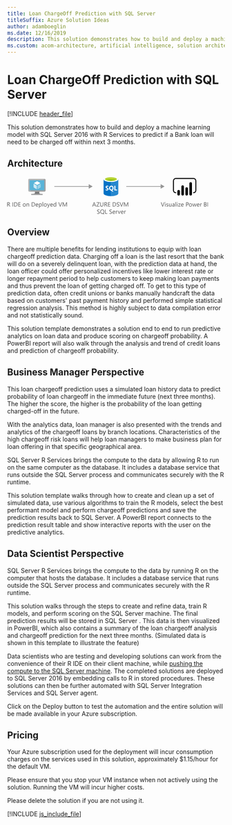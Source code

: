 ```yaml
---
title: Loan ChargeOff Prediction with SQL Server
titleSuffix: Azure Solution Ideas
author: adamboeglin
ms.date: 12/16/2019
description: This solution demonstrates how to build and deploy a machine learning model with SQL Server 2016 with R Services to predict if a Bank loan will need to be charged off within next 3 months
ms.custom: acom-architecture, artificial intelligence, solution architectures, Azure, ai gallery, 'https://azure.microsoft.com/solutions/architecture/loan-chargeoff-prediction-with-sql-server/'
---
```

# Loan ChargeOff Prediction with SQL Server

[!INCLUDE [header_file](../header.md)]

This solution demonstrates how to build and deploy a machine learning model with SQL Server 2016 with R Services to predict if a Bank loan will need to be charged off within next 3 months.

## Architecture

<svg class="architecture-diagram" aria-labelledby="loan-chargeoff-prediction-with-sql-server" height="87.358" viewbox="0 0 465.249 87.358" width="465.249" xmlns="http://www.w3.org/2000/svg">
    <g data-name="Layer 2">
        <g data-name="Layer 1">
            <path d="M74.767 34.643H63.859c1.311 4.627-.45 5.291-8.163 5.291v2.423h26.228v-2.423c-7.713 0-8.469-.661-7.157-5.291" fill="#7a7a7a"/>
            <path d="M86.443 5.333h-35.51a2.269 2.269 0 00-2.18 2.284V32.38a2.256 2.256 0 002.18 2.265h35.51a2.479 2.479 0 002.424-2.265V7.617a2.488 2.488 0 00-2.424-2.284" fill="#a0a1a2"/>
            <path d="M86.468 5.336H50.933a2.268 2.268 0 00-2.18 2.284v24.76a2.256 2.256 0 002.18 2.266h.845z" fill="#fff" opacity=".2"/>
            <path fill="#59b4d9" d="M85.735 8.42v23.138H51.794V8.42h33.941z"/>
            <path fill="#59b4d9" d="M51.794 31.558h.046V8.421l31.031-.046h.002l-31.079.046v23.137z"/>
            <path fill="#a0a1a2" d="M55.697 39.933h26.227v2.424H55.697z"/>
            <path d="M69.225 7.014a.569.569 0 11-.57-.57.57.57 0 01.57.57" fill="#b8d432"/>
            <path d="M69.247 19.288a.223.223 0 01-.108-.03l-7.062-4.078a.217.217 0 01-.106-.185.214.214 0 01.106-.185l7.023-4.05a.215.215 0 01.211 0l7.065 4.079a.215.215 0 010 .369l-7.018 4.05a.216.216 0 01-.108.03" fill="#fff"/>
            <path d="M68.233 29.2a.2.2 0 01-.108-.029L61.083 25.1a.209.209 0 01-.109-.185v-8.152a.217.217 0 01.324-.185l7.041 4.063a.224.224 0 01.1.187v8.156a.218.218 0 01-.1.185.225.225 0 01-.107.029" fill="#fff" opacity=".7"/>
            <path d="M70.226 29.2a.23.23 0 01-.111-.029.217.217 0 01-.1-.185v-8.1a.221.221 0 01.1-.185l7.041-4.063a.209.209 0 01.212 0 .211.211 0 01.108.185v8.1a.21.21 0 01-.108.185l-7.038 4.06a.19.19 0 01-.1.029" fill="#fff" opacity=".4"/>
            <g fill="#5b5b5b">
                <path d="M7.027 69.239H5.66l-1.64-2.748a6.009 6.009 0 00-.437-.653 2.491 2.491 0 00-.434-.441 1.5 1.5 0 00-.479-.25 1.973 1.973 0 00-.578-.079h-.944v4.17H0v-9.8h2.926a4.176 4.176 0 011.186.161 2.651 2.651 0 01.943.489 2.273 2.273 0 01.625.817 2.708 2.708 0 01.226 1.145 2.757 2.757 0 01-.154.94 2.458 2.458 0 01-.437.762 2.657 2.657 0 01-.684.571 3.486 3.486 0 01-.9.366v.027a2.07 2.07 0 01.427.25 2.359 2.359 0 01.345.332 4.4 4.4 0 01.325.434q.16.242.359.564zm-5.879-8.763v3.554h1.559a2.368 2.368 0 00.8-.13 1.845 1.845 0 00.632-.373 1.688 1.688 0 00.417-.595 2 2 0 00.15-.79 1.537 1.537 0 00-.509-1.227 2.188 2.188 0 00-1.473-.441zM13.357 69.239h-1.148v-9.8h1.148zM15.935 69.239v-9.8h2.707q5.182 0 5.182 4.778a4.816 4.816 0 01-1.439 3.647 5.338 5.338 0 01-3.852 1.377zm1.148-8.764V68.2h1.463a4.153 4.153 0 003-1.032 3.87 3.87 0 001.073-2.926q0-3.767-4.006-3.767zM30.946 69.239h-5.2v-9.8h4.977v1.039H26.9v3.261h3.54v1.032H26.9V68.2h4.047zM39.443 69.4a3.247 3.247 0 01-2.478-.981 3.633 3.633 0 01-.926-2.6A3.785 3.785 0 0137 63.066a3.466 3.466 0 012.6-.991 3.14 3.14 0 012.444.964 3.823 3.823 0 01.878 2.673 3.761 3.761 0 01-.947 2.683 3.317 3.317 0 01-2.532 1.005zm.082-6.385a2.133 2.133 0 00-1.709.735 3.017 3.017 0 00-.629 2.027 2.854 2.854 0 00.636 1.962 2.161 2.161 0 001.7.718 2.05 2.05 0 001.671-.7 3.055 3.055 0 00.584-2 3.108 3.108 0 00-.584-2.023 2.04 2.04 0 00-1.669-.715zM50.531 69.239H49.41v-3.992q0-2.229-1.627-2.229a1.765 1.765 0 00-1.391.632 2.343 2.343 0 00-.55 1.6v3.992h-1.121v-7h1.121V63.4h.027a2.526 2.526 0 012.3-1.326 2.141 2.141 0 011.757.742 3.3 3.3 0 01.608 2.143zM56.629 69.239v-9.8h2.707q5.182 0 5.182 4.778a4.816 4.816 0 01-1.439 3.647 5.338 5.338 0 01-3.852 1.377zm1.148-8.764V68.2h1.463a4.153 4.153 0 003-1.032 3.87 3.87 0 001.073-2.926q0-3.767-4.006-3.767zM71.921 66.02h-4.942a2.617 2.617 0 00.629 1.8 2.168 2.168 0 001.654.636 3.44 3.44 0 002.174-.779v1.053A4.062 4.062 0 0169 69.4a2.958 2.958 0 01-2.331-.954 3.9 3.9 0 01-.848-2.683 3.827 3.827 0 01.926-2.663 2.969 2.969 0 012.3-1.029 2.632 2.632 0 012.126.889 3.705 3.705 0 01.752 2.468zm-1.148-.95a2.281 2.281 0 00-.468-1.511 1.6 1.6 0 00-1.282-.54 1.81 1.81 0 00-1.347.567 2.574 2.574 0 00-.684 1.483zM74.765 68.228h-.027v4.231h-1.122v-10.22h1.121v1.23h.027a2.651 2.651 0 012.42-1.395 2.564 2.564 0 012.112.94 3.893 3.893 0 01.759 2.519 4.339 4.339 0 01-.854 2.813 2.845 2.845 0 01-2.338 1.054 2.342 2.342 0 01-2.098-1.172zm-.028-2.828v.978a2.082 2.082 0 00.564 1.473 2.012 2.012 0 003.028-.174 3.575 3.575 0 00.578-2.167 2.823 2.823 0 00-.54-1.832 1.788 1.788 0 00-1.463-.663 1.986 1.986 0 00-1.572.68 2.5 2.5 0 00-.595 1.705zM82.968 69.239h-1.121V58.876h1.121zM88.163 69.4a3.247 3.247 0 01-2.478-.981 3.633 3.633 0 01-.926-2.6 3.785 3.785 0 01.964-2.755 3.466 3.466 0 012.6-.991 3.14 3.14 0 012.444.964 3.823 3.823 0 01.878 2.673 3.761 3.761 0 01-.945 2.69 3.317 3.317 0 01-2.537 1zm.082-6.385a2.133 2.133 0 00-1.709.735 3.017 3.017 0 00-.629 2.027 2.854 2.854 0 00.636 1.962 2.161 2.161 0 001.7.718 2.05 2.05 0 001.671-.7 3.055 3.055 0 00.584-2 3.108 3.108 0 00-.584-2.023 2.04 2.04 0 00-1.669-.715zM99.012 62.239l-3.22 8.121q-.861 2.174-2.42 2.174a2.57 2.57 0 01-.731-.089v-1a2.077 2.077 0 00.663.123 1.375 1.375 0 001.271-1.012l.561-1.326-2.736-6.991h1.244l1.894 5.387q.034.1.144.533h.041q.034-.164.137-.52l1.989-5.4zM105.772 66.02h-4.942a2.617 2.617 0 00.629 1.8 2.168 2.168 0 001.654.636 3.44 3.44 0 002.174-.779v1.053a4.062 4.062 0 01-2.44.67 2.958 2.958 0 01-2.331-.954 3.9 3.9 0 01-.848-2.683 3.827 3.827 0 01.926-2.663 2.969 2.969 0 012.3-1.029 2.632 2.632 0 012.126.889 3.705 3.705 0 01.752 2.468zm-1.148-.95a2.281 2.281 0 00-.468-1.511 1.6 1.6 0 00-1.282-.54 1.81 1.81 0 00-1.347.567 2.574 2.574 0 00-.684 1.483zM113.442 69.239h-1.121V68.05h-.027a2.588 2.588 0 01-2.406 1.354 2.615 2.615 0 01-2.109-.94 3.856 3.856 0 01-.79-2.56 4.194 4.194 0 01.875-2.782 2.886 2.886 0 012.331-1.046 2.244 2.244 0 012.1 1.135h.027v-4.335h1.121zm-1.121-3.165v-1.032a2 2 0 00-.561-1.436 1.88 1.88 0 00-1.422-.588 1.935 1.935 0 00-1.613.752 3.294 3.294 0 00-.588 2.078 2.964 2.964 0 00.564 1.911 1.843 1.843 0 001.514.7 1.915 1.915 0 001.521-.677 2.522 2.522 0 00.585-1.708zM126.984 59.437l-3.63 9.8h-1.264l-3.555-9.8h1.278l2.714 7.772a4.631 4.631 0 01.2.868h.027a4.248 4.248 0 01.226-.882l2.769-7.759zM138.387 69.239h-1.142v-6.576q0-.779.1-1.907h-.027a6.121 6.121 0 01-.294.95l-3.35 7.533h-.561l-3.343-7.479a5.844 5.844 0 01-.294-1h-.027q.055.588.055 1.921v6.563h-1.107v-9.8h1.518l3.008 6.836a8.744 8.744 0 01.451 1.176h.041q.294-.806.472-1.2l3.069-6.809h1.436z"/>
            </g>
            <g fill="#5b5b5b">
                <path d="M364.425 59.437l-3.63 9.8h-1.265l-3.555-9.8h1.278l2.714 7.772a4.631 4.631 0 01.2.868h.027a4.248 4.248 0 01.226-.882l2.769-7.759zM366.257 60.462a.71.71 0 01-.513-.205.692.692 0 01-.212-.52.718.718 0 01.725-.731.723.723 0 01.523.208.73.73 0 010 1.036.718.718 0 01-.523.212zm.547 8.777h-1.121v-7h1.117zM368.65 68.986v-1.2a3.317 3.317 0 002.017.677q1.477 0 1.477-.984a.854.854 0 00-.126-.475 1.26 1.26 0 00-.342-.345 2.633 2.633 0 00-.506-.27q-.291-.119-.625-.25a8 8 0 01-.817-.373 2.469 2.469 0 01-.588-.424 1.573 1.573 0 01-.355-.537 1.9 1.9 0 01-.12-.7 1.673 1.673 0 01.226-.872 2 2 0 01.6-.636 2.8 2.8 0 01.858-.386 3.812 3.812 0 01.995-.13 4.019 4.019 0 011.627.314v1.135a3.17 3.17 0 00-1.777-.506 2.076 2.076 0 00-.567.072 1.39 1.39 0 00-.434.2.929.929 0 00-.28.311.818.818 0 00-.1.4.959.959 0 00.1.458 1 1 0 00.291.328 2.222 2.222 0 00.465.26q.273.116.622.253a8.667 8.667 0 01.834.366 2.87 2.87 0 01.629.424 1.658 1.658 0 01.4.543 1.755 1.755 0 01.14.731 1.726 1.726 0 01-.229.9 1.962 1.962 0 01-.612.636 2.809 2.809 0 01-.882.376 4.355 4.355 0 01-1.046.123 3.973 3.973 0 01-1.875-.419zM380.674 69.239h-1.121v-1.107h-.027a2.3 2.3 0 01-2.16 1.271q-2.5 0-2.5-2.98v-4.184h1.114v4.006q0 2.215 1.7 2.215a1.715 1.715 0 001.35-.6 2.315 2.315 0 00.53-1.583v-4.038h1.121zM387.948 69.239h-1.121v-1.094h-.027a2.348 2.348 0 01-2.153 1.258 2.3 2.3 0 01-1.637-.554 1.918 1.918 0 01-.591-1.47q0-1.962 2.311-2.283l2.1-.294q0-1.784-1.442-1.784a3.446 3.446 0 00-2.283.861v-1.148a4.337 4.337 0 012.379-.656q2.468 0 2.468 2.611zm-1.121-3.539l-1.688.232a2.738 2.738 0 00-1.176.386 1.114 1.114 0 00-.4.981 1.068 1.068 0 00.366.837 1.413 1.413 0 00.974.325 1.8 1.8 0 001.377-.584 2.088 2.088 0 00.543-1.48zM391.181 69.239h-1.121V58.876h1.121zM394.025 60.462a.71.71 0 01-.513-.205.692.692 0 01-.212-.52.718.718 0 01.725-.731.723.723 0 01.523.208.73.73 0 010 1.036.718.718 0 01-.523.212zm.547 8.777h-1.121v-7h1.121zM401.722 62.561l-4.143 5.722h4.1v.957h-5.749v-.349l4.143-5.694h-3.753v-.957h5.4zM408.8 66.02h-4.942a2.617 2.617 0 00.629 1.8 2.168 2.168 0 001.654.636 3.44 3.44 0 002.174-.779v1.053a4.062 4.062 0 01-2.44.67 2.958 2.958 0 01-2.331-.954 3.9 3.9 0 01-.848-2.683 3.827 3.827 0 01.926-2.663 2.969 2.969 0 012.3-1.029 2.632 2.632 0 012.126.889 3.705 3.705 0 01.752 2.468zm-1.148-.95a2.281 2.281 0 00-.468-1.511 1.6 1.6 0 00-1.282-.54 1.81 1.81 0 00-1.347.567 2.574 2.574 0 00-.684 1.483zM415.626 65.534v3.705h-1.148v-9.8h2.693a3.556 3.556 0 012.437.766 2.734 2.734 0 01.865 2.16 2.971 2.971 0 01-.96 2.283 3.671 3.671 0 01-2.594.889zm0-5.059V64.5h1.2a2.69 2.69 0 001.815-.543 1.924 1.924 0 00.625-1.535q0-1.942-2.3-1.941zM424.575 69.4a3.247 3.247 0 01-2.478-.981 3.633 3.633 0 01-.926-2.6 3.785 3.785 0 01.964-2.755 3.466 3.466 0 012.6-.991 3.14 3.14 0 012.444.964 3.823 3.823 0 01.878 2.673 3.761 3.761 0 01-.947 2.683 3.317 3.317 0 01-2.535 1.007zm.082-6.385a2.133 2.133 0 00-1.709.735 3.017 3.017 0 00-.629 2.027 2.854 2.854 0 00.636 1.962 2.161 2.161 0 001.7.718 2.05 2.05 0 001.671-.7 3.055 3.055 0 00.584-2 3.108 3.108 0 00-.584-2.023 2.04 2.04 0 00-1.669-.715zM438.67 62.239l-2.1 7h-1.16l-1.442-5.011a3.252 3.252 0 01-.109-.649h-.027a3.066 3.066 0 01-.144.636l-1.565 5.024H431l-2.119-7h1.176l1.449 5.264a3.191 3.191 0 01.1.629h.055a2.942 2.942 0 01.123-.643l1.613-5.25h1.025l1.449 5.277a3.8 3.8 0 01.1.629h.055a2.906 2.906 0 01.116-.629l1.422-5.277zM445.527 66.02h-4.942a2.617 2.617 0 00.629 1.8 2.168 2.168 0 001.654.636 3.44 3.44 0 002.174-.779v1.053a4.062 4.062 0 01-2.44.67 2.958 2.958 0 01-2.331-.954 3.9 3.9 0 01-.848-2.683 3.827 3.827 0 01.926-2.663 2.969 2.969 0 012.3-1.029 2.632 2.632 0 012.126.889 3.705 3.705 0 01.752 2.468zm-1.148-.95a2.281 2.281 0 00-.468-1.511 1.6 1.6 0 00-1.282-.54 1.81 1.81 0 00-1.347.567 2.574 2.574 0 00-.684 1.483zM450.873 63.374a1.371 1.371 0 00-.848-.226 1.431 1.431 0 00-1.2.677 3.129 3.129 0 00-.482 1.846v3.568h-1.121v-7h1.121v1.442h.027a2.444 2.444 0 01.731-1.152 1.667 1.667 0 011.1-.414 1.828 1.828 0 01.67.1zM456.075 69.239v-9.8h2.789a3.049 3.049 0 012.017.622 2.011 2.011 0 01.745 1.62 2.384 2.384 0 01-.451 1.449 2.434 2.434 0 01-1.245.87v.027a2.5 2.5 0 011.586.749 2.3 2.3 0 01.595 1.644 2.563 2.563 0 01-.9 2.037 3.358 3.358 0 01-2.276.779zm1.148-8.764v3.165h1.177a2.232 2.232 0 001.483-.455 1.584 1.584 0 00.54-1.282q0-1.429-1.88-1.429zm0 4.2V68.2h1.559a2.337 2.337 0 001.569-.479 1.639 1.639 0 00.557-1.312q0-1.737-2.365-1.736zM465.249 69.239H464.1v-9.8h1.148z"/>
            </g>
            <g fill="#5b5b5b">
                <path d="M205.729 69.239h-1.271l-1.039-2.748h-4.156l-.978 2.748h-1.278l3.76-9.8h1.189zm-2.687-3.78l-1.542-4.177a3.974 3.974 0 01-.15-.656h-.027a3.69 3.69 0 01-.157.656l-1.524 4.177zM213.973 59.71l-5.743 8.49h5.605v1.039h-7.321v-.321l5.694-8.442h-5.236v-1.039h7zM222.729 65.274q0 4.129-3.726 4.129-3.568 0-3.568-3.972v-6h1.148v5.92q0 3.015 2.543 3.015 2.454 0 2.454-2.912v-6.017h1.148zM232.2 69.239h-1.367l-1.633-2.748a6.009 6.009 0 00-.437-.653 2.491 2.491 0 00-.434-.441 1.5 1.5 0 00-.479-.25 1.973 1.973 0 00-.578-.079h-.943v4.17h-1.148v-9.8h2.919a4.176 4.176 0 011.186.161 2.651 2.651 0 01.943.489 2.273 2.273 0 01.625.817 2.708 2.708 0 01.226 1.145 2.757 2.757 0 01-.154.94 2.458 2.458 0 01-.437.762 2.657 2.657 0 01-.684.571 3.486 3.486 0 01-.9.366v.027a2.07 2.07 0 01.427.25 2.359 2.359 0 01.345.332 4.4 4.4 0 01.325.434q.16.242.359.564zm-5.879-8.764v3.555h1.559a2.368 2.368 0 00.8-.13 1.845 1.845 0 00.632-.373 1.688 1.688 0 00.417-.595 2 2 0 00.15-.79 1.537 1.537 0 00-.509-1.227 2.188 2.188 0 00-1.473-.441zM238.746 69.239h-5.2v-9.8h4.977v1.039H234.7v3.261h3.541v1.032H234.7V68.2h4.047zM244.468 69.239v-9.8h2.707q5.182 0 5.182 4.778a4.816 4.816 0 01-1.439 3.647 5.338 5.338 0 01-3.852 1.377zm1.148-8.764V68.2h1.463a4.153 4.153 0 003-1.032 3.87 3.87 0 001.073-2.926q0-3.767-4.006-3.767zM253.826 68.843v-1.354a2.622 2.622 0 00.557.369 4.507 4.507 0 00.684.277 5.436 5.436 0 00.721.174 4.02 4.02 0 00.67.062 2.623 2.623 0 001.583-.393 1.474 1.474 0 00.349-1.822 1.964 1.964 0 00-.482-.537 4.782 4.782 0 00-.728-.465q-.42-.222-.906-.468-.513-.26-.957-.526a4.135 4.135 0 01-.772-.588 2.455 2.455 0 01-.516-.728 2.482 2.482 0 01.106-2.119 2.519 2.519 0 01.772-.817A3.5 3.5 0 01256 59.43a4.984 4.984 0 011.248-.157 4.781 4.781 0 012.112.349v1.292a3.831 3.831 0 00-2.229-.6 3.675 3.675 0 00-.752.079 2.114 2.114 0 00-.67.256 1.483 1.483 0 00-.479.458 1.216 1.216 0 00-.185.684 1.406 1.406 0 00.14.649 1.59 1.59 0 00.414.5 4.094 4.094 0 00.667.438q.393.212.906.465t1 .547a4.565 4.565 0 01.827.636 2.829 2.829 0 01.564.772 2.173 2.173 0 01.208.971 2.464 2.464 0 01-.284 1.227 2.328 2.328 0 01-.766.817 3.345 3.345 0 01-1.111.455 6.1 6.1 0 01-1.326.14 5.445 5.445 0 01-.574-.038q-.342-.037-.7-.109a5.654 5.654 0 01-.673-.178 2.1 2.1 0 01-.511-.24zM269.009 59.437l-3.63 9.8h-1.265l-3.555-9.8h1.278l2.714 7.772a4.631 4.631 0 01.2.868h.027A4.248 4.248 0 01265 67.2l2.769-7.759zM280.411 69.239h-1.141v-6.576q0-.779.1-1.907h-.027a6.121 6.121 0 01-.294.95l-3.35 7.533h-.561l-3.343-7.479a5.844 5.844 0 01-.294-1h-.027q.055.588.055 1.921v6.563h-1.107v-9.8h1.518l3.008 6.836a8.744 8.744 0 01.451 1.176h.041q.294-.806.472-1.2l3.069-6.809h1.436zM208.316 85.643v-1.354a2.622 2.622 0 00.557.369 4.507 4.507 0 00.684.277 5.436 5.436 0 00.721.174 4.02 4.02 0 00.67.062 2.623 2.623 0 001.583-.393 1.474 1.474 0 00.349-1.822 1.964 1.964 0 00-.482-.537 4.782 4.782 0 00-.728-.465q-.42-.222-.906-.468-.513-.26-.957-.526a4.135 4.135 0 01-.772-.588 2.455 2.455 0 01-.516-.728 2.482 2.482 0 01.106-2.119 2.519 2.519 0 01.772-.817 3.5 3.5 0 011.09-.479 4.984 4.984 0 011.248-.157 4.781 4.781 0 012.112.349v1.292a3.831 3.831 0 00-2.229-.6 3.675 3.675 0 00-.752.079 2.114 2.114 0 00-.67.256 1.483 1.483 0 00-.479.458 1.216 1.216 0 00-.185.684 1.406 1.406 0 00.14.649 1.59 1.59 0 00.414.5 4.094 4.094 0 00.667.438q.393.212.906.465t1 .547a4.565 4.565 0 01.827.636 2.829 2.829 0 01.564.772 2.173 2.173 0 01.208.971 2.464 2.464 0 01-.284 1.227 2.328 2.328 0 01-.766.817 3.345 3.345 0 01-1.111.455 6.1 6.1 0 01-1.326.14 5.445 5.445 0 01-.574-.038q-.342-.037-.7-.109a5.654 5.654 0 01-.673-.178 2.1 2.1 0 01-.508-.239zM220.163 86.2a4.327 4.327 0 01-3.343-1.374 5.1 5.1 0 01-1.251-3.575 5.383 5.383 0 011.278-3.773 4.477 4.477 0 013.479-1.408 4.208 4.208 0 013.268 1.367 5.107 5.107 0 011.244 3.575 5.417 5.417 0 01-1.271 3.794 3.8 3.8 0 01-.643.574l2.755 1.976h-2.085l-1.846-1.381a5.314 5.314 0 01-1.585.225zm.082-9.092a3.161 3.161 0 00-2.509 1.114 4.314 4.314 0 00-.964 2.926 4.383 4.383 0 00.937 2.919 3.079 3.079 0 002.454 1.1 3.219 3.219 0 002.543-1.053 4.3 4.3 0 00.93-2.946 4.479 4.479 0 00-.9-3 3.094 3.094 0 00-2.491-1.057zM231.852 86.039h-5.086v-9.8h1.148V85h3.938zM236.733 85.643v-1.354a2.622 2.622 0 00.557.369 4.507 4.507 0 00.684.277 5.436 5.436 0 00.721.174 4.02 4.02 0 00.67.062 2.623 2.623 0 001.583-.393 1.474 1.474 0 00.349-1.822 1.964 1.964 0 00-.482-.537 4.782 4.782 0 00-.728-.465q-.42-.222-.906-.468-.513-.26-.957-.526a4.135 4.135 0 01-.772-.588 2.455 2.455 0 01-.516-.728 2.482 2.482 0 01.106-2.119 2.519 2.519 0 01.772-.817 3.5 3.5 0 011.09-.479 4.984 4.984 0 011.248-.157 4.781 4.781 0 012.112.349v1.292a3.831 3.831 0 00-2.229-.6 3.675 3.675 0 00-.752.079 2.114 2.114 0 00-.67.256 1.483 1.483 0 00-.479.458 1.216 1.216 0 00-.185.684 1.406 1.406 0 00.14.649 1.59 1.59 0 00.414.5 4.094 4.094 0 00.667.438q.393.212.906.465t1 .547a4.565 4.565 0 01.827.636 2.829 2.829 0 01.564.772 2.173 2.173 0 01.208.971 2.464 2.464 0 01-.284 1.227 2.328 2.328 0 01-.766.817 3.345 3.345 0 01-1.111.455 6.1 6.1 0 01-1.326.14 5.445 5.445 0 01-.574-.038q-.342-.037-.7-.109a5.654 5.654 0 01-.673-.178 2.1 2.1 0 01-.508-.239zM250.1 82.819h-4.942a2.617 2.617 0 00.629 1.8 2.168 2.168 0 001.654.636 3.44 3.44 0 002.174-.779v1.053a4.062 4.062 0 01-2.44.67 2.958 2.958 0 01-2.331-.954 3.9 3.9 0 01-.844-2.679 3.827 3.827 0 01.926-2.663 2.969 2.969 0 012.3-1.029 2.632 2.632 0 012.126.889 3.705 3.705 0 01.752 2.468zm-1.148-.95a2.281 2.281 0 00-.468-1.511 1.6 1.6 0 00-1.282-.54 1.81 1.81 0 00-1.347.567 2.574 2.574 0 00-.684 1.483zM255.45 80.174a1.371 1.371 0 00-.848-.226 1.431 1.431 0 00-1.2.677 3.129 3.129 0 00-.482 1.846v3.568h-1.12v-7h1.121v1.442h.027a2.444 2.444 0 01.731-1.152 1.667 1.667 0 011.1-.414 1.828 1.828 0 01.67.1zM262.73 79.039l-2.789 7h-1.1l-2.652-7h1.23l1.777 5.086a4.575 4.575 0 01.246.978h.027a4.607 4.607 0 01.219-.95l1.859-5.113zM269.477 82.819h-4.942a2.617 2.617 0 00.629 1.8 2.168 2.168 0 001.654.636 3.44 3.44 0 002.174-.779v1.053a4.062 4.062 0 01-2.44.67 2.958 2.958 0 01-2.331-.954 3.9 3.9 0 01-.848-2.683 3.827 3.827 0 01.927-2.662 2.969 2.969 0 012.3-1.029 2.632 2.632 0 012.126.889 3.705 3.705 0 01.752 2.468zm-1.148-.95a2.281 2.281 0 00-.468-1.511 1.6 1.6 0 00-1.282-.54 1.81 1.81 0 00-1.347.567 2.574 2.574 0 00-.684 1.483zM274.823 80.174a1.371 1.371 0 00-.848-.226 1.431 1.431 0 00-1.2.677 3.129 3.129 0 00-.482 1.846v3.568h-1.121v-7h1.121v1.442h.027a2.444 2.444 0 01.731-1.152 1.667 1.667 0 011.1-.414 1.828 1.828 0 01.67.1z"/>
            </g>
            <g fill="#969696">
                <path d="M109.097 22.064h81.265v1.5h-81.265z"/>
                <path d="M188.831 17.579l9.067 5.235-9.067 5.236V17.579z"/>
            </g>
            <g fill="#969696">
                <path d="M275.764 22.064h81.265v1.5h-81.265z"/>
                <path d="M355.497 17.579l9.068 5.235-9.068 5.236V17.579z"/>
            </g>
            <path d="M223.236 6.172v32.836c0 3.409 7.631 6.173 17.043 6.173V6.172z" fill="#0072c6"/>
            <path d="M240.045 45.18h.234c9.412 0 17.043-2.762 17.043-6.172V6.172h-17.277z" fill="#0072c6"/>
            <path d="M240.045 45.18h.234c9.412 0 17.043-2.762 17.043-6.172V6.172h-17.277z" fill="#fff" opacity=".15"/>
            <path d="M257.322 6.172c0 3.409-7.631 6.172-17.043 6.172s-17.043-2.763-17.043-6.172S230.867 0 240.279 0s17.043 2.763 17.043 6.172" fill="#fff"/>
            <path d="M253.837 5.817c0 2.251-6.07 4.073-13.559 4.073s-13.56-1.822-13.56-4.073 6.071-4.073 13.56-4.073 13.559 1.823 13.559 4.073" fill="#7fba00"/>
            <path d="M251 8.306c1.775-.688 2.842-1.55 2.842-2.487 0-2.251-6.07-4.074-13.56-4.074S226.72 3.568 226.72 5.819c0 .937 1.067 1.8 2.842 2.487a37.07 37.07 0 0121.435 0" fill="#b8d432"/>
            <path d="M234.866 28.965a2.8 2.8 0 01-1.11 2.371 4.978 4.978 0 01-3.067.84 5.834 5.834 0 01-2.783-.6v-2.4a4.294 4.294 0 002.842 1.1 1.934 1.934 0 001.159-.3.939.939 0 00.409-.8 1.113 1.113 0 00-.394-.847 7.234 7.234 0 00-1.6-.93q-2.461-1.154-2.461-3.15a2.844 2.844 0 011.073-2.321 4.377 4.377 0 012.85-.874 7.12 7.12 0 012.611.413v2.242a4.255 4.255 0 00-2.475-.75 1.832 1.832 0 00-1.1.3.933.933 0 00-.4.791 1.13 1.13 0 00.326.837 5.278 5.278 0 001.338.807 6.632 6.632 0 012.15 1.448 2.7 2.7 0 01.632 1.823zM246.438 26.535a6.136 6.136 0 01-.863 3.293 4.6 4.6 0 01-2.43 1.958l3.12 2.888h-3.15l-2.228-2.5a5.223 5.223 0 01-2.584-.757 4.747 4.747 0 01-1.778-1.931 5.927 5.927 0 01-.627-2.734 6.391 6.391 0 01.678-2.982 4.822 4.822 0 011.909-2.014 5.577 5.577 0 012.821-.7 5.189 5.189 0 012.659.683 4.657 4.657 0 011.822 1.942 6.14 6.14 0 01.651 2.854zm-2.55.135a4.208 4.208 0 00-.713-2.584 2.307 2.307 0 00-1.95-.949 2.449 2.449 0 00-2.018.952 3.96 3.96 0 00-.757 2.535 3.951 3.951 0 00.742 2.516 2.387 2.387 0 001.972.941 2.419 2.419 0 001.988-.911 3.866 3.866 0 00.737-2.499zM254.621 31.988h-6.405V21.233h2.422v8.79h3.983v1.965z" fill="#fff"/>
            <path d="M431.776 38.351h-1.09v-2.18h1.09a4.2 4.2 0 004.195-4.195V9.708a4.2 4.2 0 00-4.195-4.2h-41.3a4.2 4.2 0 00-4.195 4.2v22.27a4.2 4.2 0 004.195 4.195h1.09v2.18h-1.09a6.382 6.382 0 01-6.374-6.375V9.708a6.382 6.382 0 016.375-6.375h41.3a6.382 6.382 0 016.375 6.375v22.27a6.382 6.382 0 01-6.375 6.375"/>
            <path d="M397.171 31.052a2.958 2.958 0 012.958 2.958v6.821a2.958 2.958 0 01-2.958 2.958 2.958 2.958 0 01-2.959-2.957v-6.821a2.958 2.958 0 012.958-2.958zM406.475 43.791a2.959 2.959 0 01-2.959-2.958v-17.51a2.959 2.959 0 115.917 0v17.509a2.959 2.959 0 01-2.958 2.959M425.082 43.7a2.959 2.959 0 01-2.959-2.958v-24.8a2.959 2.959 0 115.917 0v24.8a2.959 2.959 0 01-2.958 2.959M415.779 43.791a2.959 2.959 0 01-2.959-2.958V27.825a2.959 2.959 0 115.917 0v13.007a2.959 2.959 0 01-2.958 2.959"/>
        </g>
    </g>
</svg>

## Overview

There are multiple benefits for lending institutions to equip with loan chargeoff prediction data. Charging off a loan is the last resort that the bank will do on a severely delinquent loan, with the prediction data at hand, the loan officer could offer personalized incentives like lower interest rate or longer repayment period to help customers to keep making loan payments and thus prevent the loan of getting charged off. To get to this type of prediction data, often credit unions or banks manually handcraft the data based on customers' past payment history and performed simple statistical regression analysis. This method is highly subject to data compilation error and not statistically sound.

This solution template demonstrates a solution end to end to run predictive analytics on loan data and produce scoring on chargeoff probability. A PowerBI report will also walk through the analysis and trend of credit loans and prediction of chargeoff probability.

## Business Manager Perspective

This loan chargeoff prediction uses a simulated loan history data to predict probability of loan chargeoff in the immediate future (next three months). The higher the score, the higher is the probability of the loan getting charged-off in the future.

With the analytics data, loan manager is also presented with the trends and analytics of the chargeoff loans by branch locations. Characteristics of the high chargeoff risk loans will help loan managers to make business plan for loan offering in that specific geographical area.

SQL Server R Services brings the compute to the data by allowing R to run on the same computer as the database. It includes a database service that runs outside the SQL Server process and communicates securely with the R runtime.

This solution template walks through how to create and clean up a set of simulated data, use various algorithms to train the R models, select the best performant model and perform chargeoff predictions and save the prediction results back to SQL Server. A PowerBI report connects to the prediction result table and show interactive reports with the user on the predictive analytics.

## Data Scientist Perspective

SQL Server R Services brings the compute to the data by running R on the computer that hosts the database. It includes a database service that runs outside the SQL Server process and communicates securely with the R runtime.

This solution walks through the steps to create and refine data, train R models, and perform scoring on the SQL Server machine. The final prediction results will be stored in SQL Server . This data is then visualized in PowerBI, which also contains a summary of the loan chargeoff analysis and chargeoff prediction for the next three months. (Simulated data is shown in this template to illustrate the feature)

Data scientists who are testing and developing solutions can work from the convenience of their R IDE on their client machine, while [pushing the compute to the SQL Server machine](/sql/advanced-analytics/r/getting-started-with-sql-server-r-services). The completed solutions are deployed to SQL Server 2016 by embedding calls to R in stored procedures. These solutions can then be further automated with SQL Server Integration Services and SQL Server agent.

Click on the Deploy button to test the automation and the entire solution will be made available in your Azure subscription.

## Pricing

Your Azure subscription used for the deployment will incur consumption charges on the services used in this solution, approximately $1.15/hour for the default VM.

Please ensure that you stop your VM instance when not actively using the solution. Running the VM will incur higher costs.

Please delete the solution if you are not using it.

[!INCLUDE [js_include_file](../../_js/index.md)]
